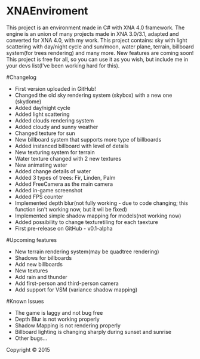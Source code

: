 # XNAEnviroment
This project is an environment made in C# with XNA 4.0 framework. The engine is an union of many projects made in XNA 3.0/3.1, adapted and converted for XNA 4.0, with my work. This project contains: sky with light scattering with day/night cycle and sun/moon, water plane, terrain, billboard system(for trees rendering) and many more. New features are coming soon! This project is free for all, so you can use it as you wish, but include me in your devs list(I've been working hard for this).

#Changelog
* First version uploaded in GitHub!
* Changed the old sky rendering system (skybox) with a new one (skydome)
* Added day/night cycle
* Added light scattering
* Added clouds rendering system
* Added cloudy and sunny weather
* Changed texture for sun
* New billboard system that supports more type of billboards
* Added instanced billboard with level of details
* New texturing system for terrain
* Water texture changed with 2 new textures 
* New animating water
* Added change details of water
* Added 3 types of trees: Fir, Linden, Palm
* Added FreeCamera as the main camera
* Added in-game screenshot
* Added FPS counter
* Implemented depth blur(not fully working - due to code changing; this function isn't working now, but it wil be fixed)
* Implemented simple shadow mapping for models(not working now)
* Added possibility to change texturetiling for each taexture
* First pre-release on GitHub - v0.1-alpha

#Upcoming features
* New terrain rendering system(may be quadtree rendering)
* Shadows for billboards
* Add new billboards
* New textures
* Add rain and thunder
* Add first-person and third-person camera
* Add support for VSM (variance shadow mapping)

#Known Issues
* The game is laggy and not bug free
* Depth Blur is not working properly
* Shadow Mapping is not rendering properly
* Billboard lighting is changing sharply during sunset and sunrise
* Other bugs...

Copyright © 2015
